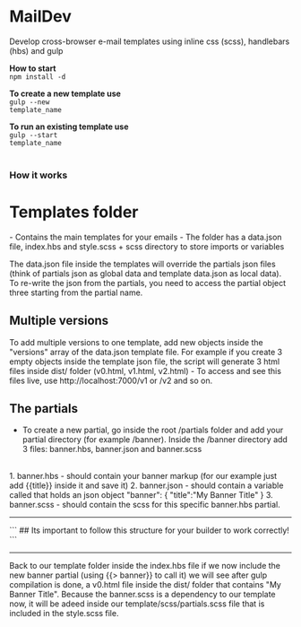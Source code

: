 # MailDev
Develop cross-browser e-mail templates using inline css (scss), handlebars (hbs) and gulp

<b>How to start</b> <br /> 
<code>npm install -d</code>

<b>To create a new template use</b> <br /> 
<code>gulp --new template_name</code>

<b>To run an existing template use</b> <br /> 
<code>gulp --start template_name</code>
<br /><br />

### How it works
<h1>Templates folder</h1>
- Contains the main templates for your emails
- The folder has a data.json file, index.hbs and style.scss + scss directory to store imports or variables

The data.json file inside the templates will override the partials json files (think of partials json as global data and template data.json as local data). To re-write the json from the partials, you need to access the partial object three starting from the partial name.

## Multiple versions<br />
To add multiple versions to one template, add new objects inside the "versions" array of the data.json template file. For example if you create 3 empty objects inside the template json file, the script will generate 3 html files inside dist/ folder (v0.html, v1.html, v2.html) - To access and see this files live, use http://localhost:7000/v1 or /v2 and so on.

## The partials<br />
- To create a new partial, go inside the root /partials folder and add your partial directory (for example /banner). Inside the /banner directory add 3 files: banner.hbs, banner.json and banner.scss

<br />
1. banner.hbs - should contain your banner markup (for our example just add {{title}} inside it and save it)
2. banner.json - should contain a variable called that holds an json object "banner": { "title":"My Banner Title" } 
3. banner.scss - should contain the scss for this specific banner.hbs partial.

<hr />
```
## Its important to follow this structure for your builder to work correctly!
```
<hr />

Back to our template folder inside the index.hbs file if we now include the new banner partial (using {{> banner}} to call it) we will see after gulp compilation is done, a v0.html file inside the dist/ folder that contains "My Banner Title". Because the banner.scss is a dependency to our template now, it will be adeed inside our template/scss/partials.scss file that is included in the style.scss file.


